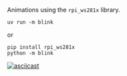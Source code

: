 Animations using the `rpi_ws281x` library.

```
uv run -m blink
```

or

```
pip install rpi_ws281x
python -m blink
```
[![asciicast](https://asciinema.org/a/694699.svg)](https://asciinema.org/a/694699)
